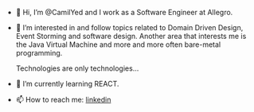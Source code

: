 - 👋 Hi, I’m @CamilYed and I work as a Software Engineer at Allegro.
- 👀 I’m interested in and follow topics related to Domain Driven Design, Event Storming and software design.
     Another area that interests me is the Java Virtual Machine and more and more often bare-metal programming.
     
     Technologies are only technologies...
     
- 🌱 I’m currently learning REACT.

- 📫 How to reach me: [linkedin](https://www.linkedin.com/in/jkamil)
